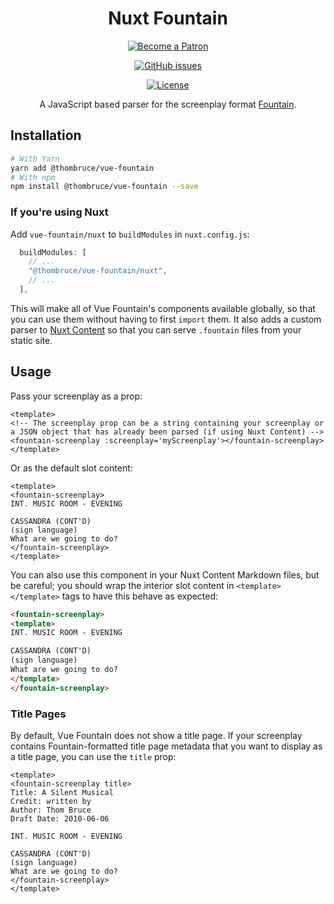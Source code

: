 <h1 id="fountain-js" align="center">Nuxt Fountain</h1>

<p align="center"><a href="https://www.patreon.com/thombruce"><img src="https://c5.patreon.com/external/logo/become_a_patron_button.png" alt="Become a Patron"></a></p>

<p align="center"><a href="https://github.com/thombruce/vue-fountain/issues"><img src="https://img.shields.io/github/issues-raw/thombruce/vue-fountain?logo=github" alt="GitHub issues"></a></p>

<p align="center"><a href="LICENSE"><img src="https://img.shields.io/badge/license-MIT-green.svg" alt="License"></a></p>

<p align="center">A JavaScript based parser for the screenplay format <a href="https://fountain.io/">Fountain</a>.</p>

## Installation

```sh
# With Yarn
yarn add @thombruce/vue-fountain
# With npm
npm install @thombruce/vue-fountain --save
```

### If you're using Nuxt

Add `vue-fountain/nuxt` to `buildModules` in `nuxt.config.js`:

```js
  buildModules: [
    // ...
    "@thombruce/vue-fountain/nuxt",
    // ...
  ],
```

This will make all of Vue Fountain's components available globally, so that you can use them without having to first `import` them. It also adds a custom parser to [Nuxt Content](https://content.nuxtjs.org/) so that you can serve `.fountain` files from your static site.

## Usage

Pass your screenplay as a prop:

```vue
<template>
<!-- The screenplay prop can be a string containing your screenplay or
a JSON object that has already been parsed (if using Nuxt Content) -->
<fountain-screenplay :screenplay='myScreenplay'></fountain-screenplay>
</template>
```

Or as the default slot content:

```vue
<template>
<fountain-screenplay>
INT. MUSIC ROOM - EVENING

CASSANDRA (CONT'D)
(sign language)
What are we going to do?
</fountain-screenplay>
</template>
```

You can also use this component in your Nuxt Content Markdown files, but be careful; you should wrap the interior slot content in `<template></template>` tags to have this behave as expected:

```html
<fountain-screenplay>
<template>
INT. MUSIC ROOM - EVENING

CASSANDRA (CONT'D)
(sign language)
What are we going to do?
</template>
</fountain-screenplay>
```

### Title Pages

By default, Vue Fountain does not show a title page. If your screenplay contains Fountain-formatted title page metadata that you want to display as a title page, you can use the `title` prop:

```vue
<template>
<fountain-screenplay title>
Title: A Silent Musical
Credit: written by
Author: Thom Bruce
Draft Date: 2010-06-06

INT. MUSIC ROOM - EVENING

CASSANDRA (CONT'D)
(sign language)
What are we going to do?
</fountain-screenplay>
</template>
```